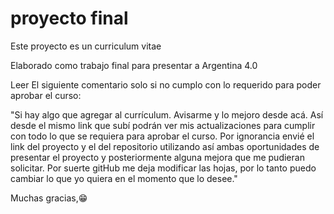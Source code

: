 # proyecto final

Este proyecto es un curriculum vitae

Elaborado como trabajo final para presentar a Argentina 4.0









Leer El siguiente comentario solo si no cumplo con lo requerido para poder aprobar el curso:


"Si hay algo que agregar al currículum. Avisarme y lo mejoro desde acá.
Así desde el mismo link que subí podrán ver mis actualizaciones para cumplir con todo lo que se requiera para aprobar el curso.
Por ignorancia envié el link del proyecto y el del repositorio utilizando así ambas oportunidades de presentar el proyecto y posteriormente alguna mejora que me pudieran solicitar.
Por suerte gitHub me deja modificar las hojas, por lo tanto puedo cambiar lo que yo quiera en el momento que lo desee."

Muchas gracias,😁
